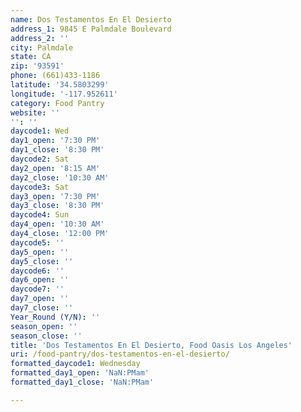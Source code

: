 ```yaml
---
name: Dos Testamentos En El Desierto
address_1: 9845 E Palmdale Boulevard
address_2: ''
city: Palmdale
state: CA
zip: '93591'
phone: (661)433-1186
latitude: '34.5803299'
longitude: '-117.952611'
category: Food Pantry
website: ''
'': ''
daycode1: Wed
day1_open: '7:30 PM'
day1_close: '8:30 PM'
daycode2: Sat
day2_open: '8:15 AM'
day2_close: '10:30 AM'
daycode3: Sat
day3_open: '7:30 PM'
day3_close: '8:30 PM'
daycode4: Sun
day4_open: '10:30 AM'
day4_close: '12:00 PM'
daycode5: ''
day5_open: ''
day5_close: ''
daycode6: ''
day6_open: ''
daycode7: ''
day7_open: ''
day7_close: ''
Year_Round (Y/N): ''
season_open: ''
season_close: ''
title: 'Dos Testamentos En El Desierto, Food Oasis Los Angeles'
uri: /food-pantry/dos-testamentos-en-el-desierto/
formatted_daycode1: Wednesday
formatted_day1_open: 'NaN:PMam'
formatted_day1_close: 'NaN:PMam'

---
```


